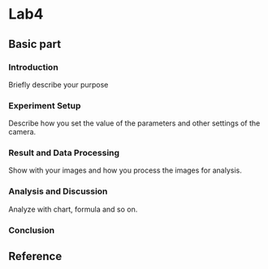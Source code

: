 # Lab4

## Basic part

### Introduction

Briefly describe your purpose

### Experiment Setup

Describe how you set the value of the parameters and other settings of the camera.

### Result and Data Processing

Show with your images and how you process the images for analysis.

### Analysis and Discussion

Analyze with chart, formula and so on.

### Conclusion


## Reference